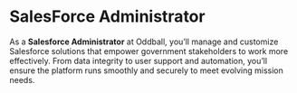 # SalesForce Administrator

As a **Salesforce Administrator** at Oddball, you’ll manage and customize Salesforce solutions that empower government stakeholders to work more effectively. From data integrity to user support and automation, you’ll ensure the platform runs smoothly and securely to meet evolving mission needs.

